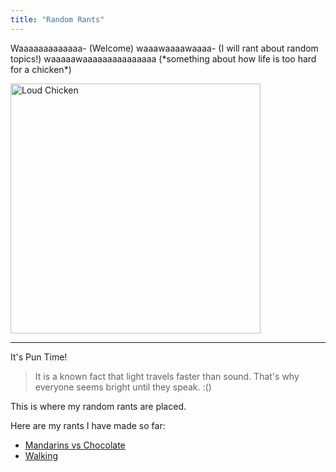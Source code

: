 ```yaml
---
title: "Random Rants"
---
```


Waaaaaaaaaaaaa- (Welcome) waaawaaaawaaaa- (I will rant about random topics!) waaaaawaaaaaaaaaaaaaaa (\*something about how life is too hard for a chicken\*)

<image src="/the-chicken-pen/assets/Crying-Chicken.png" alt="Loud Chicken" align="middle" width=400px />

---
It's Pun Time!
>It is a known fact that light travels faster than sound. That's why everyone seems bright until they speak. :()

This is where my random rants are placed.

Here are my rants I have made so far:
- [Mandarins vs Chocolate](Rant-1.md)
- [Walking](Rant-2.md)